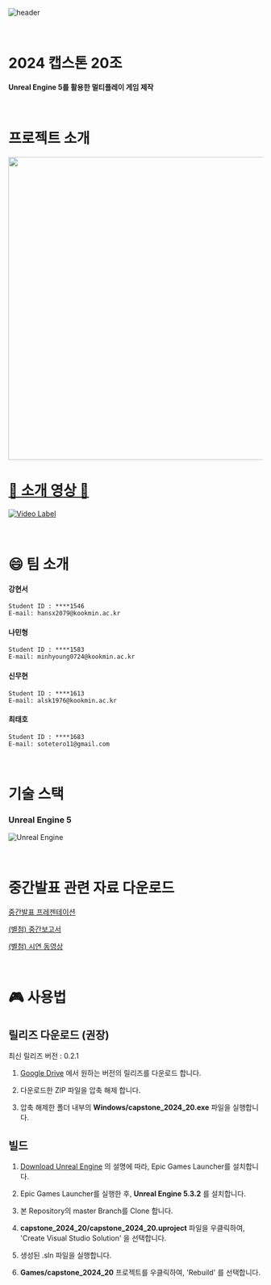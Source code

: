 ![header](https://capsule-render.vercel.app/api?type=rounded&height=300&color=gradient&text=SAILS%20TOGEHTER&fontSize=50&fontAlignY=50)

<br> 

# 2024 캡스톤 20조

**Unreal Engine 5를 활용한 멀티플레이 게임 제작**

<br>

# 프로젝트 소개

<img width=600 src="https://github.com/kookmin-sw/capstone-2024-05/assets/81635179/0485f1d8-86d7-4538-8e2a-8439adcbe3e8">


<br>

# [🔗 소개 영상 🔗](https://youtu.be/nFXJS2uptlU)
[![Video Label](http://img.youtube.com/vi/nFXJS2uptlU/0.jpg)](https://youtu.be/nFXJS2uptlU)

<br>

# 😄 팀 소개


#### 강현서

~~~
Student ID : ****1546
E-mail: hansx2079@kookmin.ac.kr
~~~

#### 나민형

~~~
Student ID : ****1583
E-mail: minhyoung0724@kookmin.ac.kr
~~~

#### 신무현

~~~
Student ID : ****1613
E-mail: alsk1976@kookmin.ac.kr
~~~

#### 최태호

~~~
Student ID : ****1683
E-mail: sotetero11@gmail.com
~~~

<br>

#  기술 스택

###  Unreal Engine 5
![Unreal Engine](https://img.shields.io/badge/unrealengine-%23313131.svg?style=for-the-badge&logo=unrealengine&logoColor=white)

<br>

# 중간발표 관련 자료 다운로드

[중간발표 프레젠테이션](https://drive.google.com/file/d/1e_3hu5goN5XIxOw2ZKw2Q_bnr2bv6gvb/view?usp=sharing)

[(별첨) 중간보고서](https://drive.google.com/file/d/1zfASZNG8n7h_XWEoO57KzcTC41XICkVe/view?usp=sharing)

[(별첨) 시연 동영상](https://youtu.be/nFXJS2uptlU)

<br>

# 🎮 사용법

## 릴리즈 다운로드 (권장)

최신 릴리즈 버전 : 0.2.1

1. [Google Drive](https://drive.google.com/drive/folders/1x4PCA_ipOcgtplP-wAv5WBOhIzESkYWc?usp=sharing) 에서 원하는 버전의 릴리즈를 다운로드 합니다.

2. 다운로드한 ZIP 파일을 압축 해제 합니다.

3. 압축 해제한 폴더 내부의 **Windows/capstone_2024_20.exe** 파일을 실행합니다.

## 빌드

1. [Download Unreal Engine](https://www.unrealengine.com/en-US/download) 의 설명에 따라, Epic Games Launcher를 설치합니다.

2. Epic Games Launcher를 실행한 후, **Unreal Engine 5.3.2** 를 설치합니다.

3. 본 Repository의 master Branch를 Clone 합니다.

4. **capstone_2024_20/capstone_2024_20.uproject** 파일을 우클릭하여, 'Create Visual Studio Solution' 을 선택합니다.

6. 생성된 .sln 파일을 실행합니다.

7. **Games/capstone_2024_20** 프로젝트를 우클릭하여, 'Rebuild' 를 선택합니다.

